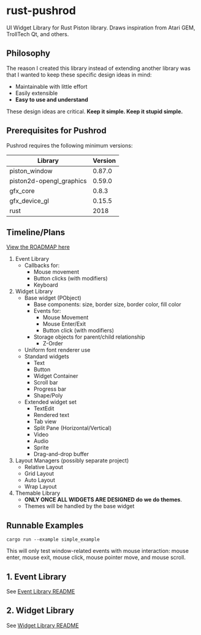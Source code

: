 # rust-pushrod

UI Widget Library for Rust Piston library.  Draws inspiration from Atari GEM,
TrollTech Qt, and others.

## Philosophy

The reason I created this library instead of extending another library was that
I wanted to keep these specific design ideas in mind:

- Maintainable with little effort
- Easily extensible
- **Easy to use and understand**

These design ideas are critical.  **Keep it simple.  Keep it stupid simple.**

## Prerequisites for Pushrod

Pushrod requires the following minimum versions:

| Library | Version |
| ------- | ------- |
| piston_window | 0.87.0 |
| piston2d-opengl_graphics | 0.59.0 |
| gfx_core | 0.8.3 |
| gfx_device_gl | 0.15.5 |
| rust | 2018 |

## Timeline/Plans

[View the ROADMAP here](ROADMAP.md)

1. Event Library
   - Callbacks for:
       - Mouse movement
       - Button clicks (with modifiers)
       - Keyboard
2. Widget Library
   - Base widget (PObject)
       - Base components: size, border size, border color, fill color
       - Events for:
           - Mouse Movement
           - Mouse Enter/Exit
           - Button click (with modifiers)
       - Storage objects for parent/child relationship
           - Z-Order
   - Uniform font renderer use
   - Standard widgets
       - Text
       - Button
       - Widget Container
       - Scroll bar
       - Progress bar
       - Shape/Poly
   - Extended widget set
       - TextEdit
       - Rendered text
       - Tab view
       - Split Pane (Horizontal/Vertical)
       - Video
       - Audio
       - Sprite
       - Drag-and-drop buffer
3. Layout Managers (possibly separate project)
   - Relative Layout
   - Grid Layout
   - Auto Layout
   - Wrap Layout
3. Themable Library
   - **ONLY ONCE ALL WIDGETS ARE DESIGNED do we do themes**.
   - Themes will be handled by the base widget

## Runnable Examples

```
cargo run --example simple_example
```

This will only test window-related events with mouse interaction: mouse enter, mouse exit, mouse click, mouse
pointer move, and mouse scroll.

## 1. Event Library

See [Event Library README](src/event/README.md)

## 2. Widget Library

See [Widget Library README](src/widget/README.md)


